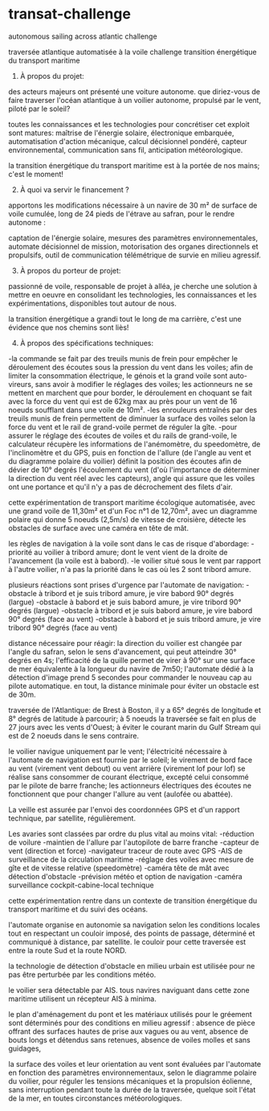 # transat-challenge
autonomous sailing across atlantic challenge

traversée atlantique automatisée à la voile
challenge transition énergétique du transport maritime


1) À propos du projet:

des acteurs majeurs ont présenté une voiture autonome. que diriez-vous de faire traverser l'océan atlantique à un voilier autonome, propulsé par le vent, piloté par le soleil?

toutes les connaissances et les technologies pour concrétiser cet exploit sont matures: maîtrise de l'énergie solaire, électronique embarquée, automatisation d'action mécanique, calcul décisionnel pondéré, capteur environnemental, communication sans fil, anticipation météorologique.

la transition énergétique du transport maritime est à la portée de nos mains; c'est le moment!


2) À quoi va servir le financement ?

apportons les modifications nécessaire à un navire de 30 m² de surface de voile cumulée, long de 24 pieds de l'étrave au safran, pour le rendre autonome :

captation de l'énergie solaire, mesures des paramètres environnementales, automate décisionnel de mission, motorisation des organes directionnels et propulsifs, outil de communication télémétrique de survie en milieu agressif.



3) À propos du porteur de projet:

passionné de voile, responsable de projet à alléa, je cherche une solution à mettre en oeuvre en consolidant les technologies, les connaissances et les expérimentations, disponibles tout autour de nous.

la transition énergétique a grandi tout le long de ma carrière, c'est une évidence que nos chemins sont liès!

4) À propos des spécifications techniques:

-la commande se fait par des treuils munis de frein pour empêcher le déroulement des écoutes sous la pression du vent dans les voiles; afin de limiter la consommation électrique, le génois et la grand voile sont auto-vireurs, sans avoir à modifier le réglages des voiles; les actionneurs ne se mettent en marchent que pour border, le déroulement en choquant se fait avec la force du vent qui est de 62kg max au près pour un vent de 16 noeuds soufflant dans une voile de 10m².
-les enrouleurs entraînés par des treuils munis de frein permettent de diminuer la surface des voiles selon la force du vent et le rail de grand-voile permet de réguler la gîte.
-pour assurer le réglage des écoutes de voiles et du rails de grand-voile, le calculateur récupère les informations de l'anémomètre, du speedomètre, de l'inclinomètre et du GPS, puis en fonction de l'allure (de l'angle au vent et du diagramme polaire du voilier) définit la position des écoutes afin de dévier de 10° degrés l'écoulement du vent (d'où l'importance de déterminer la direction du vent réel avec les capteurs), angle qui assure que les voiles ont une portance et qu'il n'y a pas de décrochement des filets d'air.

cette expérimentation de transport maritime écologique automatisée, avec une grand voile de 11,30m² et d'un Foc n°1 de 12,70m², avec un diagramme polaire qui donne 5 noeuds (2,5m/s) de vitesse de croisière, détecte les obstacles de surface avec une caméra en tête de mât.

les règles de navigation à la voile sont dans le cas de risque d'abordage:
-priorité au voilier à tribord amure; dont le vent vient de la droite de l'avancement (la voile est à babord).
-le voilier situé sous le vent par rapport à l'autre voilier, n'a pas la priorité dans le cas où les 2 sont tribord amure.

plusieurs réactions sont prises d'urgence par l'automate de navigation:
-obstacle à tribord et je suis tribord amure, je vire babord 90° degrés (largue)
-obstacle à babord et je suis babord amure, je vire tribord 90° degrés (largue)
-obstacle à tribord et je suis babord amure, je vire babord 90° degrés (face au vent)
-obstacle à babord et je suis tribord amure, je vire tribord 90° degrés (face au vent)

distance nécessaire pour réagir:
la direction du voilier est changée par l'angle du safran, selon le sens d'avancement, qui peut atteindre 30° degrés en 4s;
l'efficacité de la quille permet de virer à 90° sur une surface de mer équivalente à la longueur du navire de 7m50;
l'automate dédié à la détection d'image prend 5 secondes pour commander le nouveau cap au pilote automatique.
en tout, la distance minimale pour éviter un obstacle est de 30m.

traversée de l'Atlantique:
de Brest à Boston, il y a 65° degrés de longitude et 8° degrés de latitude à parcourir; 
à 5 noeuds la traversée se fait en plus de 27 jours avec les vents d'Ouest; 
à éviter le courant marin du Gulf Stream qui est de 2 noeuds dans le sens contraire.

le voilier navigue uniquement par le vent; l'électricité nécessaire à l'automate de navigation est fournie par le soleil; 
le virement de bord face au vent (virement vent debout) ou vent arrière (virement lof pour lof) se réalise sans consommer de courant électrique, excepté celui consommé par le pilote de barre franche; les actionneurs électriques des écoutes ne fonctionnent que pour changer l'allure au vent (aulofée ou abattée).

La veille est assurée par l'envoi des coordonnées GPS et d'un rapport technique, par satellite, régulièrement.

Les avaries sont classées par ordre du plus vital au moins vital:
-réduction de voilure
-maintien de l'allure par l'autopilote de barre franche
-capteur de vent (direction et force)
-navigateur traceur de route avec GPS
-AIS de surveillance de la circulation maritime
-réglage des voiles avec mesure de gîte et de vitesse relative (speedomètre)
-caméra tête de mât avec détection d'obstacle
-prévision météo et option de navigation
-caméra surveillance cockpit-cabine-local technique

cette expérimentation rentre dans un contexte de transition énergétique du transport maritime et du suivi des océans.

l'automate organise en autonomie sa navigation selon les conditions locales tout en respectant un couloir imposé, 
des points de passage, déterminé et communiqué à distance, par satellite.
le couloir pour cette traversée est entre la route Sud et la route NORD.

la technologie de détection d'obstacle en milieu urbain est utilisée pour ne pas être perturbée par les conditions météo.

le voilier sera détectable par AIS. tous navires naviguant dans cette zone maritime utilisent un récepteur AIS à minima.

le plan d'aménagement du pont et les matériaux utilisés pour le gréement sont déterminés pour des conditions en milieu agressif : 
absence de pièce offrant des surfaces hautes de prise aux vagues ou au vent, 
absence de bouts longs et détendus sans retenues,
absence de voiles molles et sans guidages, 

la surface des voiles et leur orientation au vent sont évaluées par l'automate en fonction des paramètres environnementaux, 
selon le diagramme polaire du voilier, pour réguler les tensions mécaniques et la propulsion éolienne, 
sans interruption pendant toute la durée de la traversée, quelque soit l'état de la mer, en toutes circonstances météorologiques.
